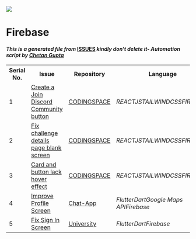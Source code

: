 <!DOCTYPE html>
<html><head><title>Hacktoberfest 2021 Issues</title><link href="../../.meta/style.css" rel="stylesheet"></head><body><img src="https://github.com/ch8n/Hacktoberfest2021/blob/main/assets/logo.png?raw=true" class="center"><h1>Firebase</h1><h4><em>This is a generated file from </em><a href="../../ISSUES.md">ISSUES</a><em> kindly don't delete it</em><em>- Automation script by <a href="https://chetangupta.net/about" target="_blank">Chetan Gupta</a></em></h4><table><tr><th>Serial No.</th><th>Issue</th><th>Repository</th><th>Language</th></tr><tr><td>1</td><td><a href="https://github.com/rishipurwar1/coding-space/issues/28" target="_blank">Create a Join Discord Community button</a></td><td><a href="https://github.com/rishipurwar1/coding-space" target="_blank">CODINGSPACE</a></td><td><em>REACTJS</em><em>TAILWINDCSS</em><em>FIREBASE</em></td></tr><tr><td>2</td><td><a href="https://github.com/rishipurwar1/coding-space/issues/24" target="_blank">Fix challenge details page blank screen</a></td><td><a href="https://github.com/rishipurwar1/coding-space" target="_blank">CODINGSPACE</a></td><td><em>REACTJS</em><em>TAILWINDCSS</em><em>FIREBASE</em></td></tr><tr><td>3</td><td><a href="https://github.com/rishipurwar1/coding-space/issues/26" target="_blank">Card and button lack hover effect</a></td><td><a href="https://github.com/rishipurwar1/coding-space" target="_blank">CODINGSPACE</a></td><td><em>REACTJS</em><em>TAILWINDCSS</em><em>FIREBASE</em></td></tr><tr><td>4</td><td><a href="https://github.com/cankush625/Chat-App/issues/4" target="_blank">Improve Profile Screen</a></td><td><a href="https://github.com/cankush625/Chat-App" target="_blank">Chat-App</a></td><td><em>Flutter</em><em>Dart</em><em>Google Maps API</em><em>Firebase</em></td></tr><tr><td>5</td><td><a href="https://github.com/adityathakurxd/university/issues/24" target="_blank">Fix Sign In Screen</a></td><td><a href="https://github.com/adityathakurxd/university" target="_blank">University</a></td><td><em>Flutter</em><em>Dart</em><em>Firebase</em></td></tr></table></body></html>
